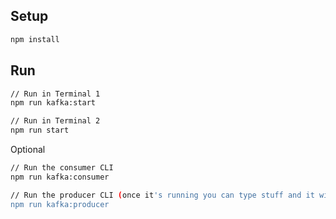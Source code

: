 ## Setup

```bash
npm install
```

## Run

```bash
// Run in Terminal 1
npm run kafka:start

// Run in Terminal 2
npm run start
```

Optional

```bash
// Run the consumer CLI
npm run kafka:consumer

// Run the producer CLI (once it's running you can type stuff and it will be sent to Kafka)
npm run kafka:producer
```
